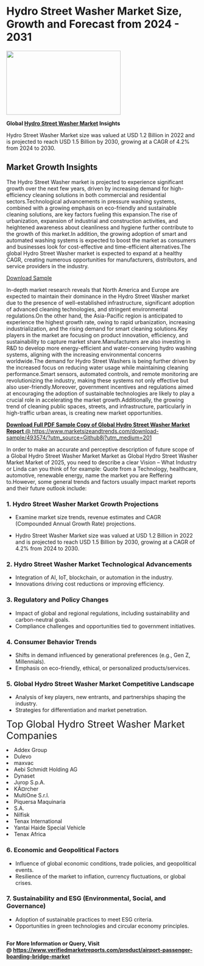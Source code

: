 <H1>Hydro Street Washer Market Size, Growth and Forecast from 2024 - 2031</H1><img class="aligncenter size-medium wp-image-584254" src="https://thirdeyenews.in/wp-content/uploads/2024/09/Global-Market-Research-300x168.jpeg" alt="" width="300" height="168" /><p><strong>Global&nbsp;<a href="https://www.marketsizeandtrends.com/download-sample/493574/?utm_source=Github8j?utm_medium=201">Hydro Street Washer Market</a> Insights</strong></p><p>Hydro Street Washer Market size was valued at USD 1.2 Billion in 2022 and is projected to reach USD 1.5 Billion by 2030, growing at a CAGR of 4.2% from 2024 to 2030.</p><p><h2>Market Growth Insights</h2> <p>The Hydro Street Washer market is projected to experience significant growth over the next few years, driven by increasing demand for high-efficiency cleaning solutions in both commercial and residential sectors.Technological advancements in pressure washing systems, combined with a growing emphasis on eco-friendly and sustainable cleaning solutions, are key factors fueling this expansion.The rise of urbanization, expansion of industrial and construction activities, and heightened awareness about cleanliness and hygiene further contribute to the growth of this market.In addition, the growing adoption of smart and automated washing systems is expected to boost the market as consumers and businesses look for cost-effective and time-efficient alternatives.The global Hydro Street Washer market is expected to expand at a healthy CAGR, creating numerous opportunities for manufacturers, distributors, and service providers in the industry.</p> <p><a href="#">Download Sample</a></p> <p>In-depth market research reveals that North America and Europe are expected to maintain their dominance in the Hydro Street Washer market due to the presence of well-established infrastructure, significant adoption of advanced cleaning technologies, and stringent environmental regulations.On the other hand, the Asia-Pacific region is anticipated to experience the highest growth rate, owing to rapid urbanization, increasing industrialization, and the rising demand for smart cleaning solutions.Key players in the market are focusing on product innovation, efficiency, and sustainability to capture market share.Manufacturers are also investing in R&D to develop more energy-efficient and water-conserving hydro washing systems, aligning with the increasing environmental concerns worldwide.The demand for Hydro Street Washers is being further driven by the increased focus on reducing water usage while maintaining cleaning performance.Smart sensors, automated controls, and remote monitoring are revolutionizing the industry, making these systems not only effective but also user-friendly.Moreover, government incentives and regulations aimed at encouraging the adoption of sustainable technologies are likely to play a crucial role in accelerating the market growth.Additionally, the growing trend of cleaning public spaces, streets, and infrastructure, particularly in high-traffic urban areas, is creating new market opportunities.<p><a href="#"></p><p><span class=""><strong>Download Full PDF Sample Copy of Global Hydro Street Washer Market Report</strong> @ <a href="https://www.marketsizeandtrends.com/download-sample/493574/?utm_source=Github8j?utm_medium=201" target="_blank">https://www.marketsizeandtrends.com/download-sample/493574/?utm_source=Github8j?utm_medium=201</a></span></p><p>In order to make an accurate and perceptive description of future scope of a Global&nbsp;Hydro Street Washer Market Market as Global&nbsp;Hydro Street Washer Market Market of 2025, you need to describe a clear Vision &ndash; What Industry or Linda can you think of for example: Quote from a Technology, healthcare, automotive, renewable energy, name the market you are Reffering to.However, some general trends and factors usually impact market reports and their future outlook include:</p><h3>1.&nbsp;<strong>Hydro Street Washer Market Growth Projections</strong></h3><ul><li>Examine market size trends, revenue estimates and CAGR (Compounded Annual Growth Rate) projections.</li><li><p>Hydro Street Washer Market size was valued at USD 1.2 Billion in 2022 and is projected to reach USD 1.5 Billion by 2030, growing at a CAGR of 4.2% from 2024 to 2030.</p></li></ul><h3>2.&nbsp;<strong>Hydro Street Washer Market Technological Advancements</strong></h3><ul><li>Integration of AI, IoT, blockchain, or automation in the industry.</li><li>Innovations driving cost reductions or improving efficiency.</li></ul><h3>3.&nbsp;<strong>Regulatory and Policy Changes</strong></h3><ul><li>Impact of global and regional regulations, including sustainability and carbon-neutral goals.</li><li>Compliance challenges and opportunities tied to government initiatives.</li></ul><h3>4.&nbsp;<strong>Consumer Behavior Trends</strong></h3><ul><li>Shifts in demand influenced by generational preferences (e.g., Gen Z, Millennials).</li><li>Emphasis on eco-friendly, ethical, or personalized products/services.</li></ul><h3>5.&nbsp;<strong>Global Hydro Street Washer Market Competitive Landscape</strong></h3><ul><li>Analysis of key players, new entrants, and partnerships shaping the industry.</li><li>Strategies for differentiation and market penetration.</li></ul><p data-pm-slice="1 1 []"><span style="color: inherit; font-family: inherit; font-size: 25px;">Top Global Hydro Street Washer Market Companies</span></p><div class="" data-test-id=""><p><li>Addex Group</li><li> Dulevo</li><li> maxvac</li><li> Aebi Schmidt Holding AG</li><li> Dynaset</li><li> Jurop S.p.A.</li><li> KÃ¤rcher</li><li> MultiOne S.r.l.</li><li> Piquersa Maquinaria</li><li> S.A.</li><li> Nilfisk</li><li> Tenax International</li><li> Yantai Haide Special Vehicle</li><li> Tenax Africa</li></p></div><h3>6.&nbsp;<strong>Economic and Geopolitical Factors</strong></h3><ul><li>Influence of global economic conditions, trade policies, and geopolitical events.</li><li>Resilience of the market to inflation, currency fluctuations, or global crises.</li></ul><h3>7.&nbsp;<strong>Sustainability and ESG (Environmental, Social, and Governance)</strong></h3><ul><li>Adoption of sustainable practices to meet ESG criteria.</li><li>Opportunities in green technologies and circular economy principles.</li></ul><h2><strong style="font-size: 14px;">For More Information or Query, Visit @&nbsp;</strong><a style="background-color: #ffffff; font-size: 14px;" href="https://www.marketsizeandtrends.com/report/hydro-street-washer-market/" target="_blank">https://www.verifiedmarketreports.com/product/airport-passenger-boarding-bridge-market</a></h2>